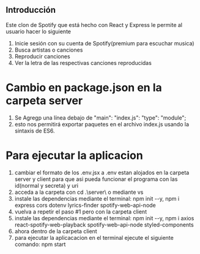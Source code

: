 
## Introducción

Este clon de Spotify que está hecho con React y Express le permite al usuario hacer lo siguiente

1. Inicie sesión con su cuenta de Spotify(premium para escuchar musica)
2. Busca artistas o canciones
3. Reproducir canciones
4. Ver la letra de las respectivas canciones reproducidas

# Cambio en package.json en la carpeta server 

1. Se Agregp una línea debajo de "main": "index.js": "type": "module";
2. esto nos permitirá exportar paquetes en el archivo index.js usando la sintaxis de ES6.

# Para ejecutar la aplicacion 
1. cambiar el formato de los .env.jsx a .env estan alojados en la carpeta server y client para  que asi pueda funcionar el programa con las id(normal y secreta) y uri
2. acceda a la carpeta con cd .\server\ o mediante vs
3. instale las dependencias mediante el terminal: npm init --y, npm i express cors dotenv lyrics-finder spotify-web-api-node
4. vuelva a repetir el paso #1 pero con la carpeta client
5. instale las dependencias mediante el terminal: npm init --y, npm i axios react-spotify-web-playback spotify-web-api-node styled-components
6. ahora dentro de la carpeta client 
7. para ejecutar la aplicacacion en el terminal ejecute el siguiente comando: npm start
